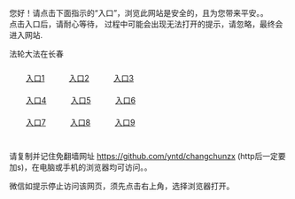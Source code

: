 您好！请点击下面指示的“入口”，浏览此网站是安全的，且为您带来平安。。 <br/>
点击入口后，请耐心等待， 过程中可能会出现无法打开的提示，请忽略，最终会进入网站. </br>

法轮大法在长春<br/>
<div style="padding:10px"><a style="margin:20px" target="_blank" href="http://d1kqp3wbmufa0g.cloudfront.net/zytas?eiixqcxd" id="ccLink1" rel="nofollow">入口1</a> <a target="_blank" style="margin:20px" href="http://d1mm56dn98xpcb.cloudfront.net/zytas?pqpfbibk" id="ccLink2" rel="nofollow">入口2</a> <a style="margin:20px" target="_blank" href="http://da1g1eiwf6pf5.cloudfront.net/zytas?piohriy" id="ccLink3" rel="nofollow">入口3</a></div>

<div style="padding:10px" ><a style="margin:20px" target="_blank" href="http://d1kqp3wbmufa0g.cloudfront.net/zytas?eiixqcxd" id="ccLink4" rel="nofollow">入口4</a> <a style="margin:20px" href="http://d1mm56dn98xpcb.cloudfront.net/zytas?pqpfbibk" target="_blank" id="ccLink5" rel="nofollow">入口5</a> <a style="margin:20px" href="http://da1g1eiwf6pf5.cloudfront.net/zytas?piohriy" target="_blank" id="ccLink6" rel="nofollow">入口6</a></div>

<div style="padding:10px"><a style="margin:20px" target="_blank" href="http://d1kqp3wbmufa0g.cloudfront.net/zytas?eiixqcxd" id="ccLink7" rel="nofollow">入口7</a> <a style="margin:20px" href="http://d1mm56dn98xpcb.cloudfront.net/zytas?pqpfbibk" target="_blank" id="ccLink8" rel="nofollow">入口8</a> <a style="margin:20px" target="_blank" href="http://da1g1eiwf6pf5.cloudfront.net/zytas?piohriy" id="ccLink9" rel="nofollow">入口9</a></div>

<br/>



请复制并记住免翻墙网址 https://github.com/yntd/changchunzx (http后一定要加s)，在电脑或手机的浏览器均可访问。。<br/>

微信如提示停止访问该网页，须先点击右上角，选择浏览器打开。
